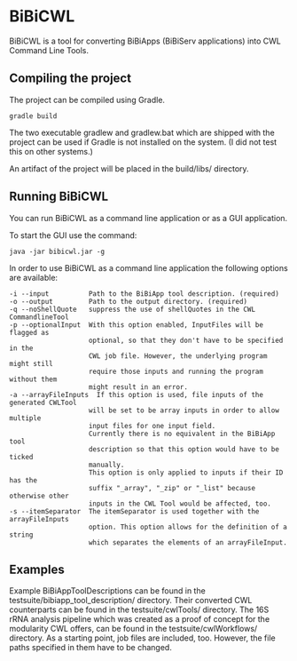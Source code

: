 # BiBiCWL
BiBiCWL is a tool for converting BiBiApps (BiBiServ applications) into CWL Command Line Tools.

## Compiling the project

The project can be compiled using Gradle.

```
gradle build
```

The two executable gradlew and gradlew.bat which are shipped with the project can be used if Gradle is not installed on the system. (I did not test this on other systems.)

An artifact of the project will be placed in the build/libs/ directory.


## Running BiBiCWL

You can run BiBiCWL as a command line application or as a GUI application.

To start the GUI use the command:
```
java -jar bibicwl.jar -g
```

In order to use BiBiCWL as a command line application the following options are available:

```
-i --input          Path to the BiBiApp tool description. (required)
-o --output         Path to the output directory. (required)
-q --noShellQuote   suppress the use of shellQuotes in the CWL CommandlineTool
-p --optionalInput  With this option enabled, InputFiles will be flagged as
                    optional, so that they don't have to be specified in the
                    CWL job file. However, the underlying program might still
                    require those inputs and running the program without them
                    might result in an error.
-a --arrayFileInputs  If this option is used, file inputs of the generated CWLTool
                    will be set to be array inputs in order to allow multiple
                    input files for one input field.
                    Currently there is no equivalent in the BiBiApp tool
                    description so that this option would have to be ticked
                    manually.
                    This option is only applied to inputs if their ID has the 
                    suffix "_array", "_zip" or "_list" because otherwise other
                    inputs in the CWL Tool would be affected, too.
-s --itemSeparator  The itemSeparator is used together with the arrayFileInputs
                    option. This option allows for the definition of a string
                    which separates the elements of an arrayFileInput.
```

## Examples

Example BiBiAppToolDescriptions can be found in the testsuite/bibiapp_tool_description/ directory.
Their converted CWL counterparts can be found in the testsuite/cwlTools/ directory.
The 16S rRNA analysis pipeline which was created as a proof of concept for the modularity CWL offers, can be found in the testsuite/cwlWorkflows/ directory.
As a starting point, job files are included, too. However, the file paths specified in them have to be changed.
